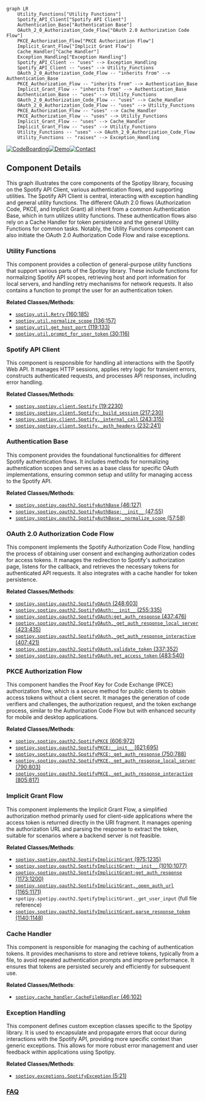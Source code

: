 ```mermaid
graph LR
    Utility_Functions["Utility Functions"]
    Spotify_API_Client["Spotify API Client"]
    Authentication_Base["Authentication Base"]
    OAuth_2_0_Authorization_Code_Flow["OAuth 2.0 Authorization Code Flow"]
    PKCE_Authorization_Flow["PKCE Authorization Flow"]
    Implicit_Grant_Flow["Implicit Grant Flow"]
    Cache_Handler["Cache Handler"]
    Exception_Handling["Exception Handling"]
    Spotify_API_Client -- "uses" --> Exception_Handling
    Spotify_API_Client -- "uses" --> Utility_Functions
    OAuth_2_0_Authorization_Code_Flow -- "inherits from" --> Authentication_Base
    PKCE_Authorization_Flow -- "inherits from" --> Authentication_Base
    Implicit_Grant_Flow -- "inherits from" --> Authentication_Base
    Authentication_Base -- "uses" --> Utility_Functions
    OAuth_2_0_Authorization_Code_Flow -- "uses" --> Cache_Handler
    OAuth_2_0_Authorization_Code_Flow -- "uses" --> Utility_Functions
    PKCE_Authorization_Flow -- "uses" --> Cache_Handler
    PKCE_Authorization_Flow -- "uses" --> Utility_Functions
    Implicit_Grant_Flow -- "uses" --> Cache_Handler
    Implicit_Grant_Flow -- "uses" --> Utility_Functions
    Utility_Functions -- "uses" --> OAuth_2_0_Authorization_Code_Flow
    Utility_Functions -- "raises" --> Exception_Handling
```
[![CodeBoarding](https://img.shields.io/badge/Generated%20by-CodeBoarding-9cf?style=flat-square)](https://github.com/CodeBoarding/CodeBoarding)[![Demo](https://img.shields.io/badge/Try%20our-Demo-blue?style=flat-square)](https://www.codeboarding.org/demo)[![Contact](https://img.shields.io/badge/Contact%20us%20-%20contact@codeboarding.org-lightgrey?style=flat-square)](mailto:contact@codeboarding.org)

## Component Details

This graph illustrates the core components of the Spotipy library, focusing on the Spotify API Client, various authentication flows, and supporting utilities. The Spotify API Client is central, interacting with exception handling and general utility functions. The different OAuth 2.0 flows (Authorization Code, PKCE, and Implicit Grant) all inherit from a common Authentication Base, which in turn utilizes utility functions. These authentication flows also rely on a Cache Handler for token persistence and the general Utility Functions for common tasks. Notably, the Utility Functions component can also initiate the OAuth 2.0 Authorization Code Flow and raise exceptions.

### Utility Functions
This component provides a collection of general-purpose utility functions that support various parts of the Spotipy library. These include functions for normalizing Spotify API scopes, retrieving host and port information for local servers, and handling retry mechanisms for network requests. It also contains a function to prompt the user for an authentication token.


**Related Classes/Methods**:

- <a href="https://github.com/spotipy-dev/spotipy/blob/master/spotipy/util.py#L160-L185" target="_blank" rel="noopener noreferrer">`spotipy.util.Retry` (160:185)</a>
- <a href="https://github.com/spotipy-dev/spotipy/blob/master/spotipy/util.py#L136-L157" target="_blank" rel="noopener noreferrer">`spotipy.util.normalize_scope` (136:157)</a>
- <a href="https://github.com/spotipy-dev/spotipy/blob/master/spotipy/util.py#L119-L133" target="_blank" rel="noopener noreferrer">`spotipy.util.get_host_port` (119:133)</a>
- <a href="https://github.com/spotipy-dev/spotipy/blob/master/spotipy/util.py#L30-L116" target="_blank" rel="noopener noreferrer">`spotipy.util.prompt_for_user_token` (30:116)</a>


### Spotify API Client
This component is responsible for handling all interactions with the Spotify Web API. It manages HTTP sessions, applies retry logic for transient errors, constructs authenticated requests, and processes API responses, including error handling.


**Related Classes/Methods**:

- <a href="https://github.com/spotipy-dev/spotipy/blob/master/spotipy/client.py#L19-L2230" target="_blank" rel="noopener noreferrer">`spotipy.spotipy.client.Spotify` (19:2230)</a>
- <a href="https://github.com/spotipy-dev/spotipy/blob/master/spotipy/client.py#L217-L230" target="_blank" rel="noopener noreferrer">`spotipy.spotipy.client.Spotify:_build_session` (217:230)</a>
- <a href="https://github.com/spotipy-dev/spotipy/blob/master/spotipy/client.py#L243-L315" target="_blank" rel="noopener noreferrer">`spotipy.spotipy.client.Spotify._internal_call` (243:315)</a>
- <a href="https://github.com/spotipy-dev/spotipy/blob/master/spotipy/client.py#L232-L241" target="_blank" rel="noopener noreferrer">`spotipy.spotipy.client.Spotify._auth_headers` (232:241)</a>


### Authentication Base
This component provides the foundational functionalities for different Spotify authentication flows. It includes methods for normalizing authentication scopes and serves as a base class for specific OAuth implementations, ensuring common setup and utility for managing access to the Spotify API.


**Related Classes/Methods**:

- <a href="https://github.com/spotipy-dev/spotipy/blob/master/spotipy/oauth2.py#L46-L127" target="_blank" rel="noopener noreferrer">`spotipy.spotipy.oauth2.SpotifyAuthBase` (46:127)</a>
- <a href="https://github.com/spotipy-dev/spotipy/blob/master/spotipy/oauth2.py#L47-L55" target="_blank" rel="noopener noreferrer">`spotipy.spotipy.oauth2.SpotifyAuthBase:__init__` (47:55)</a>
- <a href="https://github.com/spotipy-dev/spotipy/blob/master/spotipy/oauth2.py#L57-L58" target="_blank" rel="noopener noreferrer">`spotipy.spotipy.oauth2.SpotifyAuthBase:_normalize_scope` (57:58)</a>


### OAuth 2.0 Authorization Code Flow
This component implements the Spotify Authorization Code Flow, handling the process of obtaining user consent and exchanging authorization codes for access tokens. It manages the redirection to Spotify's authorization page, listens for the callback, and retrieves the necessary tokens for authenticated API requests. It also integrates with a cache handler for token persistence.


**Related Classes/Methods**:

- <a href="https://github.com/spotipy-dev/spotipy/blob/master/spotipy/oauth2.py#L248-L603" target="_blank" rel="noopener noreferrer">`spotipy.spotipy.oauth2.SpotifyOAuth` (248:603)</a>
- <a href="https://github.com/spotipy-dev/spotipy/blob/master/spotipy/oauth2.py#L255-L335" target="_blank" rel="noopener noreferrer">`spotipy.spotipy.oauth2.SpotifyOAuth:__init__` (255:335)</a>
- <a href="https://github.com/spotipy-dev/spotipy/blob/master/spotipy/oauth2.py#L437-L476" target="_blank" rel="noopener noreferrer">`spotipy.spotipy.oauth2.SpotifyOAuth:get_auth_response` (437:476)</a>
- <a href="https://github.com/spotipy-dev/spotipy/blob/master/spotipy/oauth2.py#L423-L435" target="_blank" rel="noopener noreferrer">`spotipy.spotipy.oauth2.SpotifyOAuth._get_auth_response_local_server` (423:435)</a>
- <a href="https://github.com/spotipy-dev/spotipy/blob/master/spotipy/oauth2.py#L407-L421" target="_blank" rel="noopener noreferrer">`spotipy.spotipy.oauth2.SpotifyOAuth._get_auth_response_interactive` (407:421)</a>
- <a href="https://github.com/spotipy-dev/spotipy/blob/master/spotipy/oauth2.py#L337-L352" target="_blank" rel="noopener noreferrer">`spotipy.spotipy.oauth2.SpotifyOAuth.validate_token` (337:352)</a>
- <a href="https://github.com/spotipy-dev/spotipy/blob/master/spotipy/oauth2.py#L483-L540" target="_blank" rel="noopener noreferrer">`spotipy.spotipy.oauth2.SpotifyOAuth.get_access_token` (483:540)</a>


### PKCE Authorization Flow
This component handles the Proof Key for Code Exchange (PKCE) authorization flow, which is a secure method for public clients to obtain access tokens without a client secret. It manages the generation of code verifiers and challenges, the authorization request, and the token exchange process, similar to the Authorization Code Flow but with enhanced security for mobile and desktop applications.


**Related Classes/Methods**:

- <a href="https://github.com/spotipy-dev/spotipy/blob/master/spotipy/oauth2.py#L606-L972" target="_blank" rel="noopener noreferrer">`spotipy.spotipy.oauth2.SpotifyPKCE` (606:972)</a>
- <a href="https://github.com/spotipy-dev/spotipy/blob/master/spotipy/oauth2.py#L621-L695" target="_blank" rel="noopener noreferrer">`spotipy.spotipy.oauth2.SpotifyPKCE:__init__` (621:695)</a>
- <a href="https://github.com/spotipy-dev/spotipy/blob/master/spotipy/oauth2.py#L750-L788" target="_blank" rel="noopener noreferrer">`spotipy.spotipy.oauth2.SpotifyPKCE:_get_auth_response` (750:788)</a>
- <a href="https://github.com/spotipy-dev/spotipy/blob/master/spotipy/oauth2.py#L790-L803" target="_blank" rel="noopener noreferrer">`spotipy.spotipy.oauth2.SpotifyPKCE._get_auth_response_local_server` (790:803)</a>
- <a href="https://github.com/spotipy-dev/spotipy/blob/master/spotipy/oauth2.py#L805-L817" target="_blank" rel="noopener noreferrer">`spotipy.spotipy.oauth2.SpotifyPKCE._get_auth_response_interactive` (805:817)</a>


### Implicit Grant Flow
This component implements the Implicit Grant Flow, a simplified authorization method primarily used for client-side applications where the access token is returned directly in the URI fragment. It manages opening the authorization URL and parsing the response to extract the token, suitable for scenarios where a backend server is not feasible.


**Related Classes/Methods**:

- <a href="https://github.com/spotipy-dev/spotipy/blob/master/spotipy/oauth2.py#L975-L1235" target="_blank" rel="noopener noreferrer">`spotipy.spotipy.oauth2.SpotifyImplicitGrant` (975:1235)</a>
- <a href="https://github.com/spotipy-dev/spotipy/blob/master/spotipy/oauth2.py#L1010-L1077" target="_blank" rel="noopener noreferrer">`spotipy.spotipy.oauth2.SpotifyImplicitGrant:__init__` (1010:1077)</a>
- <a href="https://github.com/spotipy-dev/spotipy/blob/master/spotipy/oauth2.py#L1173-L1200" target="_blank" rel="noopener noreferrer">`spotipy.spotipy.oauth2.SpotifyImplicitGrant:get_auth_response` (1173:1200)</a>
- <a href="https://github.com/spotipy-dev/spotipy/blob/master/spotipy/oauth2.py#L1165-L1171" target="_blank" rel="noopener noreferrer">`spotipy.spotipy.oauth2.SpotifyImplicitGrant._open_auth_url` (1165:1171)</a>
- `spotipy.spotipy.oauth2.SpotifyImplicitGrant._get_user_input` (full file reference)
- <a href="https://github.com/spotipy-dev/spotipy/blob/master/spotipy/oauth2.py#L1140-L1148" target="_blank" rel="noopener noreferrer">`spotipy.spotipy.oauth2.SpotifyImplicitGrant.parse_response_token` (1140:1148)</a>


### Cache Handler
This component is responsible for managing the caching of authentication tokens. It provides mechanisms to store and retrieve tokens, typically from a file, to avoid repeated authentication prompts and improve performance. It ensures that tokens are persisted securely and efficiently for subsequent use.


**Related Classes/Methods**:

- <a href="https://github.com/spotipy-dev/spotipy/blob/master/spotipy/cache_handler.py#L46-L102" target="_blank" rel="noopener noreferrer">`spotipy.cache_handler.CacheFileHandler` (46:102)</a>


### Exception Handling
This component defines custom exception classes specific to the Spotipy library. It is used to encapsulate and propagate errors that occur during interactions with the Spotify API, providing more specific context than generic exceptions. This allows for more robust error management and user feedback within applications using Spotipy.


**Related Classes/Methods**:

- <a href="https://github.com/spotipy-dev/spotipy/blob/master/spotipy/exceptions.py#L5-L21" target="_blank" rel="noopener noreferrer">`spotipy.exceptions.SpotifyException` (5:21)</a>




### [FAQ](https://github.com/CodeBoarding/GeneratedOnBoardings/tree/main?tab=readme-ov-file#faq)